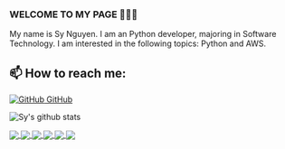 ### WELCOME TO MY PAGE 👋👋👋
My name is Sy Nguyen. I am an Python developer, majoring in Software Technology. I am interested in the following topics: Python and AWS.<br>
## 📫 How to reach me: 
[![GitHub](https://i.stack.imgur.com/tskMh.png) GitHub](https://github.com/ncsyvn/)



![Sy's github stats](https://github-readme-stats-git-masterrstaa-rickstaa.vercel.app/api?username=ncsyvn&show_icons=true&theme=tokyonight&hide=contribs,prs,issues)

<a href="https://github.com/ncsyvn/social-product">
  <!-- Change the `github-readme-stats.anuraghazra1.vercel.app` to `github-readme-stats.vercel.app`  -->
  <img align="center" src="https://github-readme-stats.anuraghazra1.vercel.app/api/pin/?username=ncsyvn&repo=social-product&theme=radical" />
</a>    
<a href="https://github.com/ncsyvn/first-vue-project">
  <!-- Change the `github-readme-stats.anuraghazra1.vercel.app` to `github-readme-stats.vercel.app`  -->
  <img align="center" src="https://github-readme-stats.anuraghazra1.vercel.app/api/pin/?username=ncsyvn&repo=first-vue-project&theme=merko" />
</a>

<a href="https://github.com/ncsyvn/DijkstraGUI_Python/">
  <!-- Change the `github-readme-stats.anuraghazra1.vercel.app` to `github-readme-stats.vercel.app`  -->
  <img align="center" src="https://github-readme-stats.anuraghazra1.vercel.app/api/pin/?username=ncsyvn&repo=DijkstraGUI_Python&theme=gruvbox" />
</a>    
<a href="https://github.com/ncsyvn/Restaurant_Backend/">
  <!-- Change the `github-readme-stats.anuraghazra1.vercel.app` to `github-readme-stats.vercel.app`  -->
  <img align="center" src="https://github-readme-stats.anuraghazra1.vercel.app/api/pin/?username=ncsyvn&repo=Restaurant_Backend&theme=dark" />
</a>

<a href="https://github.com/ncsyvn/SmartCity-Backend-Camera">
  <!-- Change the `github-readme-stats.anuraghazra1.vercel.app` to `github-readme-stats.vercel.app`  -->
  <img align="center" src="https://github-readme-stats.anuraghazra1.vercel.app/api/pin/?username=ncsyvn&repo=SmartCity-Backend-Camera&theme=radical" />
</a>   
<a href="https://github.com/ncsyvn/music-project">
  <!-- Change the `github-readme-stats.anuraghazra1.vercel.app` to `github-readme-stats.vercel.app`  -->
  <img align="center" src="https://github-readme-stats.anuraghazra1.vercel.app/api/pin/?username=ncsyvn&repo=music-project&theme=dark" />
</a>
